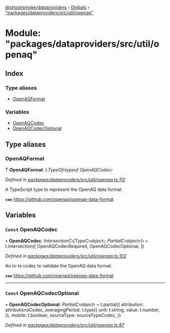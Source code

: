 [@shootismoke/dataproviders](../README.md) › [Globals](../globals.md) › ["packages/dataproviders/src/util/openaq"](_packages_dataproviders_src_util_openaq_.md)

# Module: "packages/dataproviders/src/util/openaq"

## Index

### Type aliases

* [OpenAQFormat](_packages_dataproviders_src_util_openaq_.md#openaqformat)

### Variables

* [OpenAQCodec](_packages_dataproviders_src_util_openaq_.md#const-openaqcodec)
* [OpenAQCodecOptional](_packages_dataproviders_src_util_openaq_.md#const-openaqcodecoptional)

## Type aliases

###  OpenAQFormat

Ƭ **OpenAQFormat**: *t.TypeOf‹typeof OpenAQCodec›*

*Defined in [packages/dataproviders/src/util/openaq.ts:112](https://github.com/shootismoke/common/blob/af8195a/packages/dataproviders/src/util/openaq.ts#L112)*

A TypeScript type to represent the OpenAQ data format.

**`see`** https://github.com/openaq/openaq-data-format

## Variables

### `Const` OpenAQCodec

• **OpenAQCodec**: *IntersectionC‹[TypeC‹object›, PartialC‹object›]›* = t.intersection([
	OpenAQCodecRequired,
	OpenAQCodecOptional,
])

*Defined in [packages/dataproviders/src/util/openaq.ts:102](https://github.com/shootismoke/common/blob/af8195a/packages/dataproviders/src/util/openaq.ts#L102)*

An io-ts codec to validate the OpenAQ data format.

**`see`** https://github.com/openaq/openaq-data-format

___

### `Const` OpenAQCodecOptional

• **OpenAQCodecOptional**: *PartialC‹object›* = t.partial({
	attribution: attributionsCodec,
	averagingPeriod: t.type({
		unit: t.string,
		value: t.number,
	}),
	mobile: t.boolean,
	sourceType: sourceTypeCodec,
})

*Defined in [packages/dataproviders/src/util/openaq.ts:87](https://github.com/shootismoke/common/blob/af8195a/packages/dataproviders/src/util/openaq.ts#L87)*
